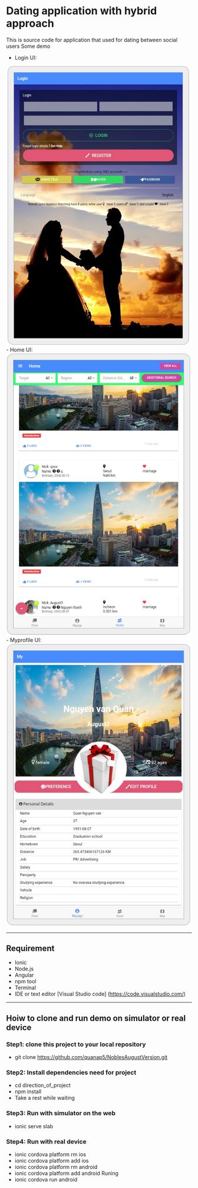 # Dating application with hybrid approach

This is source code for application that used for dating between social users
Some demo
- Login UI:
<img src="https://github.com/quanap5/NoblesAugustVersion/blob/master/demo/demo_login.PNG">
- Home UI:
<img src="https://github.com/quanap5/NoblesAugustVersion/blob/master/demo/demo_home.PNG">
- Myprofile UI:
<img src="https://github.com/quanap5/NoblesAugustVersion/blob/master/demo/demo_my.PNG">


----
## Requirement

- Ionic
- Node.js
- Angular
- npm tool
- Terminal
- IDE or text editor [Visual Studio code] (https://code.visualstudio.com/)

----
## Hoiw to clone and run demo on simulator or real device

### Step1: clone this project to your local repository
- git clone https://github.com/quanap5/NoblesAugustVersion.git

### Step2: Install dependencies need for project
- cd direction_of_project
- npm install
- Take a rest while waiting

### Step3: Run with simulator on the web
- ionic serve slab

### Step4: Run with real device
- ionic cordova platform rm ios
- ionic cordova platform add ios
- ionic cordova platform rm android
- ionic cordova platform add android
Runing
- ionic cordova run android


